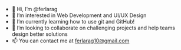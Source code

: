 - 👋 Hi, I’m @ferlarag
- 👀 I’m interested in Web Development and UI/UX Design
- 🌱 I’m currently learning how to use git and GitHub!
- 💞️ I’m looking to collaborate on challenging projects and help teams design better solutions
- 📫 You can contact me at ferlarag10@gmail.com

<!---
ferlarag/ferlarag is a ✨ special ✨ repository because its `README.md` (this file) appears on your GitHub profile.
You can click the Preview link to take a look at your changes.
--->
